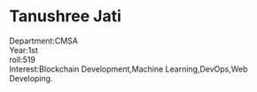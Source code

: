 # Tanushree Jati  
Department:CMSA  
Year:1st  
roll:519  
Interest:Blockchain Development,Machine Learning,DevOps,Web Developing.  
